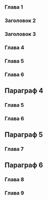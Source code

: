 ### Глава 1
### Заголовок 2
### Заголовок 3
### Глава 4
### Глава 5
### Глава 6
## Параграф 4
### Глава 5
### Глава 6
## Параграф 5
### Глава 7
## Параграф 6
### Глава 8
### Глава 9